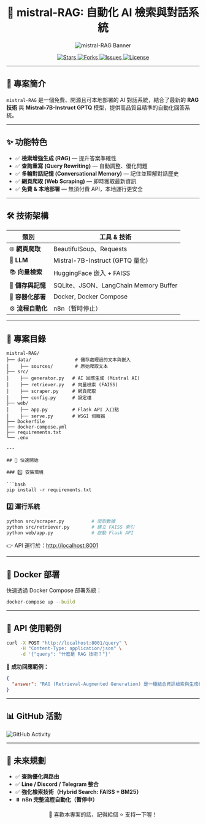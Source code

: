 <h1 align="center">🚀 mistral-RAG: 自動化 AI 檢索與對話系統</h1>

<p align="center">
  <img src="https://capsule-render.vercel.app/api?type=waving&color=gradient&height=200&section=header&text=mistral-RAG&fontSize=60&animation=fadeIn" alt="mistral-RAG Banner"/>
</p>

<p align="center">
<a href="https://github.com/Y-L-work/mistral-RAG-AI/stargazers">
  <img src="https://img.shields.io/github/stars/Y-L-work/mistral-RAG-AI?style=social" alt="Stars">
</a>
<a href="https://github.com/Y-L-work/mistral-RAG-AI/network/members">
  <img src="https://img.shields.io/github/forks/Y-L-work/mistral-RAG-AI?style=social" alt="Forks">
</a>
<a href="https://github.com/Y-L-work/mistral-RAG-AI/issues">
  <img src="https://img.shields.io/github/issues/Y-L-work/mistral-RAG-AI" alt="Issues">
</a>
<a href="https://github.com/Y-L-work/mistral-RAG-AI/blob/main/LICENSE">
  <img src="https://img.shields.io/github/license/Y-L-work/mistral-RAG-AI" alt="License">
</a>
</p>

---

## 📖 專案簡介

`mistral-RAG` 是一個免費、開源且可本地部署的 AI 對話系統，結合了最新的 **RAG 技術** 與 **Mistral-7B-Instruct GPTQ** 模型，提供高品質且精準的自動化回答系統。

---

## ✨ 功能特色

- ✅ **檢索增強生成 (RAG)** — 提升答案準確性
- ✅ **查詢重寫 (Query Rewriting)** — 自動調整、優化問題
- ✅ **多輪對話記憶 (Conversational Memory)** — 記住並理解對話歷史
- ✅ **網頁爬取 (Web Scraping)** — 即時獲取最新資訊
- ✅ **免費 & 本地部署** — 無須付費 API，本地運行更安全

---

## 🛠️ 技術架構

| 類別                 | 工具 & 技術                               |
|---------------------|------------------------------------------|
| 🌐 **網頁爬取**     | BeautifulSoup、Requests                   |
| 🧠 **LLM**          | Mistral-7B-Instruct (GPTQ 量化)           |
| 📚 **向量檢索**      | HuggingFace 嵌入 + FAISS                  |
| 💾 **儲存與記憶**     | SQLite、JSON、LangChain Memory Buffer     |
| 🚢 **容器化部署**     | Docker, Docker Compose                   |
| ⚙️ **流程自動化**     | n8n（暫時停止）                            |

---

## 📂 專案目錄

```plaintext
mistral-RAG/
├── data/                # 儲存處理過的文本與嵌入
│    ├── sources/        # 原始爬取文本
├── src/
│    ├── generator.py   # AI 回應生成 (Mistral AI)
│    ├── retriever.py   # 向量檢索 (FAISS)
│    ├── scraper.py     # 網頁爬取
│    ├── config.py      # 設定檔
├── web/
│    ├── app.py         # Flask API 入口點
│    ├── serve.py       # WSGI 伺服器
├── Dockerfile
├── docker-compose.yml
├── requirements.txt
└── .env

---

## 🚀 快速開始

### 1️⃣ 安裝環境

```bash
pip install -r requirements.txt
```

### 2️⃣ 運行系統

```bash
python src/scraper.py          # 爬取數據
python src/retriever.py        # 建立 FAISS 索引
python web/app.py              # 啟動 Flask API
```

👉 API 運行於：[http://localhost:8001](http://localhost:8001)

---

## 🐳 Docker 部署

快速透過 Docker Compose 部署系統：

```bash
docker-compose up --build
```

---

## 🎯 API 使用範例

```bash
curl -X POST "http://localhost:8001/query" \
     -H "Content-Type: application/json" \
     -d '{"query": "什麼是 RAG 技術？"}'
```

**🔖 成功回應範例：**

```json
{
  "answer": "RAG (Retrieval-Augmented Generation) 是一種結合資訊檢索與生成模型的技術，用來提高回答的準確性和即時性。"
}
```

---

## 📊 GitHub 活動

![GitHub Activity](https://github-readme-activity-graph.vercel.app/graph?username=Y-L-work&theme=react-dark)

---

## 🌟 未來規劃

- ✅ **查詢優化與路由**
- ✅ **Line / Discord / Telegram 整合**
- ✅ **強化檢索技術（Hybrid Search: FAISS + BM25）**
- ⏸️ **n8n 完整流程自動化（暫停中）**


<p align="center">
🌟 喜歡本專案的話，記得給個 ⭐ 支持一下喔！
</p>

